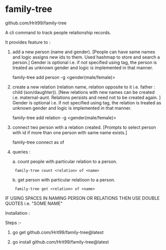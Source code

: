# family-tree
github.com/Hrit99/family-tree

A cli command to track people relationship records.


It provides feature to : 

1. add a new person (name and gender). [People can have same names and logic assigns new ids to them. Used hashmap to store and search a person.] Gender is optional i.e. if not specified using tag, the person is treated as unknown gender and logic is implemented in that manner.

    family-tree add person <name> -g <gender(male/female)>


2. create a new relation (relation name, relation opposite to it i.e. father : child (son/daughter)). [New relations with new names can be created i.e. maternal-aunt. Relations persists and need not to be created again. ] Gender is optional i.e. if not specified using tag, the relation is treated as unknown gender and logic is implemented in that manner.

    family-tree add relation <relation> -g <gender(male/female)>


3. connect two person with a relation created. [Prompts to select person with id if more than one person with same name exists.]

    family-tree connect <name1> as <relation> of <name2>


4. queries :

    a. count people with particular relation to a person.

        family-tree count <relation> of <name>
        
    b. get person with particular relatioon to a person.

        family-tree get <relation> of <name>



IF USING SPACES IN NAMING PERSON OR RELATIONS THEN USE DOUBLE QUOTES i.e. "SOME NAME"



Installation :

Steps :- 

 1. go get github.com/Hrit99/family-tree@latest

 2. go install github.com/Hrit99/family-tree@latest